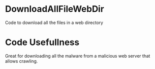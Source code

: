# DownloadAllFileWebDir
Code to download all the files in a web directory


# Code Usefullness
Great for downloading all the malware from a malicious web server that allows crawling.
